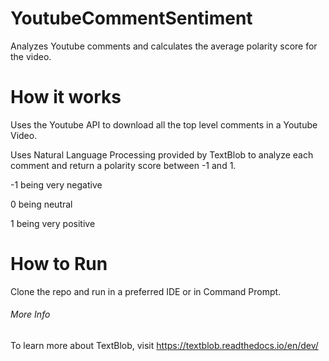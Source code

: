 # YoutubeCommentSentiment
Analyzes Youtube comments and calculates the average polarity score for the video.

# How it works

Uses the Youtube API to download all the top level comments in a Youtube Video. 

Uses Natural Language Processing provided by TextBlob to analyze each comment and return a polarity score between -1 and 1. 

-1 being very negative

0 being neutral

1 being very positive



# How to Run

Clone the repo and run in a preferred IDE or in Command Prompt. 


###### More Info

To learn more about TextBlob, visit https://textblob.readthedocs.io/en/dev/
